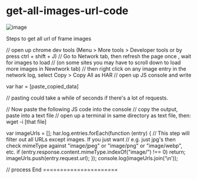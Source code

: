 # get-all-images-url-code
![image](https://user-images.githubusercontent.com/109471788/236948087-f4e8a738-feab-4c64-b55b-ba780ecc6a67.png)



Steps to get all url of frame images

// open up chrome dev tools (Menu > More tools > Developer tools or by press ctrl + shift + J)
// Go to Network tab, then refresh the page once , wait for images to load 
// (on some sites you may have to scroll down to load more  images in Newtwork tab)
// then right click on any image entry in the network log, select Copy > Copy All as HAR
// open up JS console and write 

var har = [paste_copied_data]

// pasting could take a while of seconds if there's a lot of requests.

// Now paste the following JS code into the console
// copy the output, paste into a text file
// open up a terminal in same directory as text file, then: wget -i [that file]


var imageUrls = [];
har.log.entries.forEach(function (entry) {
  // This step will filter out all URLs except images. If you just want 
  // e.g. just jpg's then check mimeType against "image/jpeg" or "image/png" or "image/webp", etc.
  if (entry.response.content.mimeType.indexOf("image/") !== 0) return;
  imageUrls.push(entry.request.url);
});
console.log(imageUrls.join('\n'));


// process End ======================

